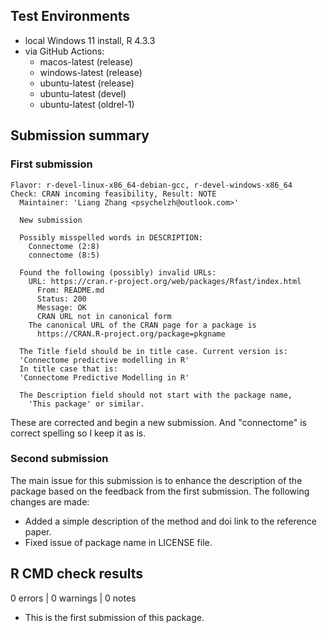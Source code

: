 ## Test Environments

* local Windows 11 install, R 4.3.3
* via GitHub Actions:
  * macos-latest (release)
  * windows-latest (release)
  * ubuntu-latest (release)
  * ubuntu-latest (devel)
  * ubuntu-latest (oldrel-1)

## Submission summary

### First submission

```
Flavor: r-devel-linux-x86_64-debian-gcc, r-devel-windows-x86_64
Check: CRAN incoming feasibility, Result: NOTE
  Maintainer: 'Liang Zhang <psychelzh@outlook.com>'

  New submission

  Possibly misspelled words in DESCRIPTION:
    Connectome (2:8)
    connectome (8:5)

  Found the following (possibly) invalid URLs:
    URL: https://cran.r-project.org/web/packages/Rfast/index.html
      From: README.md
      Status: 200
      Message: OK
      CRAN URL not in canonical form
    The canonical URL of the CRAN page for a package is
      https://CRAN.R-project.org/package=pkgname

  The Title field should be in title case. Current version is:
  'Connectome predictive modelling in R'
  In title case that is:
  'Connectome Predictive Modelling in R'

  The Description field should not start with the package name,
    'This package' or similar.
```

These are corrected and begin a new submission. And "connectome" is correct spelling so I keep it as is.

### Second submission

The main issue for this submission is to enhance the description of the package based on the feedback from the first submission. The following changes are made:

* Added a simple description of the method and doi link to the reference paper.
* Fixed issue of package name in LICENSE file.

## R CMD check results

0 errors | 0 warnings | 0 notes

* This is the first submission of this package.
